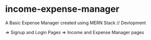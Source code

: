 # income-expense-manager
A Basic Expense Manager created using MERN Stack
// Devlopment 

=> Signup and Login Pages => Income and Expense Manager pages
